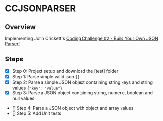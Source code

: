 # CCJSONPARSER

## Overview
Implementing John Crickett's [Coding Challenge #2 - Build Your Own JSON Parser!](https://codingchallenges.fyi/challenges/challenge-json-parser)

## Steps
* [x] Step 0: Project setup and download the [test] folder
* [x] Step 1: Parse simple valid json `{}`
* [x] Step 2: Parse a simple JSON object containing string keys and string values `{"key": "value"}`
* [x] Step 3: Parse a JSON object containing string, numeric, boolean and null values
* [] Step 4: Parse a JSON object with object and array values
* [] Step 5: Add Unit tests